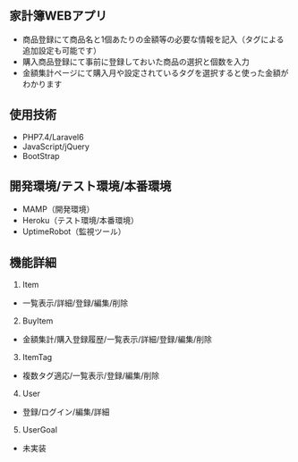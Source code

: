## 家計簿WEBアプリ
- 商品登録にて商品名と1個あたりの金額等の必要な情報を記入（タグによる追加設定も可能です）
- 購入商品登録にて事前に登録しておいた商品の選択と個数を入力
- 金額集計ページにて購入月や設定されているタグを選択すると使った金額がわかります

## 使用技術
- PHP7.4/Laravel6
- JavaScript/jQuery
- BootStrap

## 開発環境/テスト環境/本番環境
- MAMP（開発環境）
- Heroku（テスト環境/本番環境）
- UptimeRobot（監視ツール）

## 機能詳細
1. Item
- 一覧表示/詳細/登録/編集/削除
2. BuyItem
- 金額集計/購入登録履歴/一覧表示/詳細/登録/編集/削除
3. ItemTag
- 複数タグ適応/一覧表示/登録/編集/削除
4. User
- 登録/ログイン/編集/詳細
5. UserGoal
- 未実装
